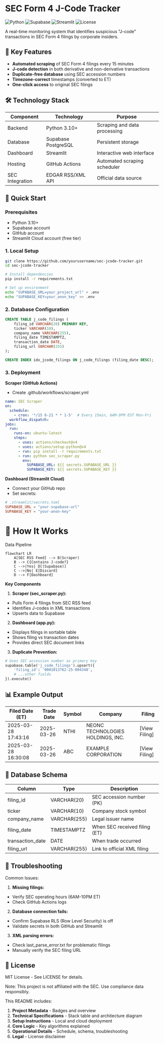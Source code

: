 # SEC Form 4 J-Code Tracker

![Python](https://img.shields.io/badge/python-3.10%2B-blue)
![Supabase](https://img.shields.io/badge/Supabase-postgresql-orange)
![Streamlit](https://img.shields.io/badge/Streamlit-dashboard-yellowgreen)
![License](https://img.shields.io/badge/license-MIT-green)

A real-time monitoring system that identifies suspicious "J-code" transactions in SEC Form 4 filings by corporate insiders.

## 📌 Key Features

- **Automated scraping** of SEC Form 4 filings every 15 minutes
- **J-code detection** in both derivative and non-derivative transactions
- **Duplicate-free database** using SEC accession numbers
- **Timezone-correct** timestamps (converted to ET)
- **One-click access** to original SEC filings

## 🛠️ Technology Stack

| Component       | Technology               | Purpose                          |
|-----------------|--------------------------|----------------------------------|
| Backend         | Python 3.10+             | Scraping and data processing     |
| Database        | Supabase PostgreSQL      | Persistent storage               |
| Dashboard       | Streamlit                | Interactive web interface        |
| Hosting         | GitHub Actions           | Automated scraping scheduler     |
| SEC Integration | EDGAR RSS/XML API        | Official data source             |

## 🚀 Quick Start

### Prerequisites
- Python 3.10+
- Supabase account
- GitHub account
- Streamlit Cloud account (free tier)

### 1. Local Setup
```bash
git clone https://github.com/yourusername/sec-jcode-tracker.git
cd sec-jcode-tracker

# Install dependencies
pip install -r requirements.txt

# Set up environment
echo "SUPABASE_URL=your_project_url" > .env
echo "SUPABASE_KEY=your_anon_key" >> .env
```
### 2. Database Configuration
```sql
CREATE TABLE j_code_filings (
    filing_id VARCHAR(20) PRIMARY KEY,
    ticker VARCHAR(10),
    company_name VARCHAR(255),
    filing_date TIMESTAMPTZ,
    transaction_date DATE,
    filing_url VARCHAR(255)
);

CREATE INDEX idx_jcode_filings ON j_code_filings (filing_date DESC);
```
### 3. Deployment
**Scraper (GitHub Actions)**
- Create .github/workflows/scraper.yml
```yaml
name: SEC Scraper
on:
  schedule:
    - cron: '*/15 6-21 * * 1-5'  # Every 15min, 6AM-9PM EST Mon-Fri
  workflow_dispatch:
jobs:
  run:
    runs-on: ubuntu-latest
    steps:
      - uses: actions/checkout@v4
      - uses: actions/setup-python@v4
      - run: pip install -r requirements.txt
      - run: python sec_scraper.py
        env:
          SUPABASE_URL: ${{ secrets.SUPABASE_URL }}
          SUPABASE_KEY: ${{ secrets.SUPABASE_KEY }}
```
**Dashboard (Streamlit Cloud)**
- Connect your GitHub repo
- Set secrets:
```toml
# .streamlit/secrets.toml
SUPABASE_URL = "your-supabase-url"
SUPABASE_KEY = "your-anon-key"
```
# 🔧 How It Works

Data Pipeline
```mermaid
flowchart LR
    A[SEC RSS Feed] --> B(Scraper)
    B --> C{Contains J-code?}
    C -->|Yes| D[(Supabase)]
    C -->|No| E[Discard]
    D --> F[Dashboard]
```
**Key Components**
1. **Scraper (sec_scraper.py):**
- Pulls Form 4 filings from SEC RSS feed
- Identifies J-codes in XML transactions
- Upserts data to Supabase
2. **Dashboard (app.py):**
- Displays filings in sortable table
- Shows filing vs transaction dates
- Provides direct SEC document links
3. **Duplicate Prevention:**
```python
# Uses SEC accession number as primary key
supabase.table('j_code_filings').upsert({
    'filing_id': '0001013762-25-004348',
    # ...other fields
}).execute()
```
## 📊 Example Output

| Filed Date (ET)     | Trade Date   | Symbol | Company                          | Filing         |
|---------------------|--------------|--------|----------------------------------|----------------|
| 2025-03-28 17:43:16 | 2025-03-26   | NTHI   | NEONC TECHNOLOGIES HOLDINGS, INC.| [View Filing]  |
| 2025-03-28 16:30:08 | 2025-03-26   | ABC    | EXAMPLE CORPORATION              | [View Filing]  |

## 💾 Database Schema

| Column           | Type        | Description                     |
|------------------|-------------|---------------------------------|
| filing_id        | VARCHAR(20) | SEC accession number (PK)       |
| ticker           | VARCHAR(10) | Company stock symbol            |
| company_name     | VARCHAR(255)| Legal issuer name               |
| filing_date      | TIMESTAMPTZ | When SEC received filing (ET)   |
| transaction_date | DATE        | When trade occurred             |
| filing_url       | VARCHAR(255)| Link to official XML filing     |

## 🚨 Troubleshooting
Common Issues:
1. **Missing filings:**
- Verify SEC operating hours (6AM-10PM ET)
- Check GitHub Actions logs
2. **Database connection fails:**
- Confirm Supabase RLS (Row Level Security) is off
- Validate secrets in both GitHub and Streamlit
3. **XML parsing errors:**
- Check last_parse_error.txt for problematic filings
- Manually verify the SEC filing URL

## 📜 License
MIT License - See LICENSE for details.

Note: This project is not affiliated with the SEC. Use compliance data responsibly.

This README includes:

1. **Project Metadata** - Badges and overview
2. **Technical Specifications** - Stack table and architecture diagram
3. **Setup Instructions** - Local and cloud deployment
4. **Core Logic** - Key algorithms explained
5. **Operational Details** - Schedule, schema, troubleshooting
6. **Legal** - License disclaimer
